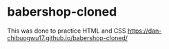 # babershop-cloned
This was done to practice HTML and CSS
 https://dan-chibuogwu17.github.io/babershop-cloned/
